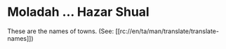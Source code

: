 # Moladah ... Hazar Shual

These are the names of towns. (See: [[rc://en/ta/man/translate/translate-names]])

